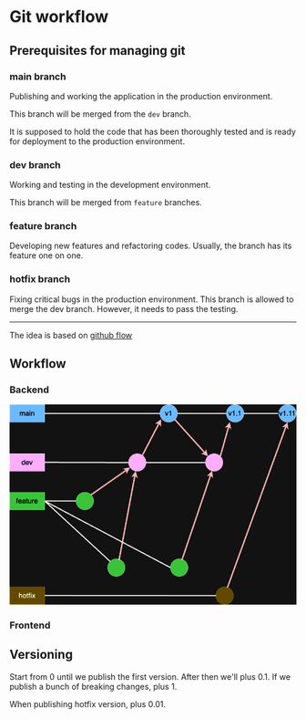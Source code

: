 # Git workflow

## Prerequisites for managing git

### main branch

Publishing and working the application in the production environment.

This branch will be merged from the `dev` branch.

It is supposed to hold the code that has been thoroughly tested and is ready for deployment to the production environment.

### dev branch

Working and testing in the development environment.

This branch will be merged from `feature` branches.

### feature branch

Developing new features and refactoring codes. Usually, the branch has its feature one on one.

### hotfix branch

Fixing critical bugs in the production environment. This branch is allowed to merge the dev branch. However, it needs to pass the testing.

---

The idea is based on [github flow](https://docs.github.com/en/get-started/using-github/github-flow)

## Workflow

### Backend

<img src='./images/frog-blossom-cms-gitflow-be.drawio.png' />

### Frontend

<!-- later-->

## Versioning

Start from 0 until we publish the first version. After then we'll plus 0.1. If we publish a bunch of breaking changes, plus 1.

When publishing hotfix version, plus 0.01.
